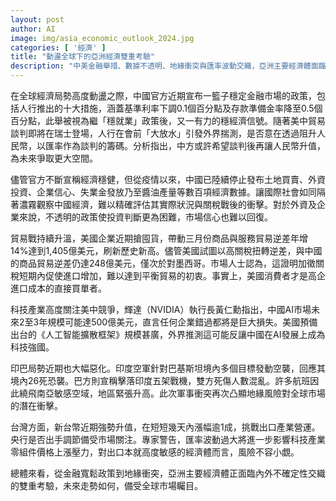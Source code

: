 ```yaml
---
layout: post
author: AI
image: img/asia_economic_outlook_2024.jpg
categories: [ '經濟' ]
title: "動盪全球下的亞洲經濟雙重考驗"
description: "中美金融舉措、數據不透明、地緣衝突與匯率波動交織，亞洲主要經濟體面臨不確定挑戰，市場信心與產業競爭格局備受關注。"
---
```

在全球經濟局勢高度動盪之際，中國官方近期宣布一籃子穩定金融市場的政策，包括人行推出的十大措施，涵蓋基準利率下調0.1個百分點及存款準備金率降至0.5個百分點，此舉被視為繼「穩就業」政策後，又一有力的穩經濟信號。隨著美中貿易談判即將在瑞士登場，人行在會前「大放水」引發外界揣測，是否意在透過阻升人民幣，以匯率作為談判的籌碼。分析指出，中方或許希望談判後再讓人民幣升值，為未來爭取更大空間。

儘管官方不斷宣稱經濟穩健，但從疫情以來，中國已陸續停止發布土地買賣、外資投資、企業信心、失業金發放乃至醬油產量等數百項經濟數據。讓國際社會如同隔著濃霧觀察中國經濟，難以精確評估其實際狀況與關稅戰後的衝擊。對於外資及企業來說，不透明的政策使投資判斷更為困難，市場信心也難以回復。

貿易戰持續升溫，美國企業近期搶囤貨，帶動三月份商品與服務貿易逆差年增14%達到1,405億美元，刷新歷史新高。儘管美國試圖以高關稅扭轉逆差，與中國的商品貿易逆差仍達248億美元，僅次於對墨西哥。市場人士認為，這證明加徵關稅短期內促使進口增加，難以達到平衡貿易的初衷。事實上，美國消費者才是高企進口成本的直接買單者。

科技產業高度關注美中競爭，輝達（NVIDIA）執行長黃仁勳指出，中國AI市場未來2至3年規模可能達500億美元，直言任何企業錯過都將是巨大損失。美國預備出台的《人工智能擴散框架》規模甚廣，外界推測這可能反讓中國在AI發展上成為科技強國。

印巴局勢近期也大幅惡化。印度空軍針對巴基斯坦境內多個目標發動空襲，回應其境內26死恐襲。巴方則宣稱擊落印度五架戰機，雙方死傷人數混亂。許多航班因此繞飛南亞敏感空域，地區緊張升高。此次軍事衝突再次凸顯地緣風險對全球市場的潛在衝擊。

台灣方面，新台幣近期強勢升值，在短短幾天內漲幅逾1成，挑戰出口產業營運。央行是否出手調節備受市場關注。專家警告，匯率波動過大將進一步影響科技產業零組件價格上漲壓力，對出口本就高度敏感的經濟體而言，風險不容小覷。

總體來看，從金融寬鬆政策到地緣衝突，亞洲主要經濟體正面臨內外不確定性交織的雙重考驗，未來走勢如何，備受全球市場矚目。